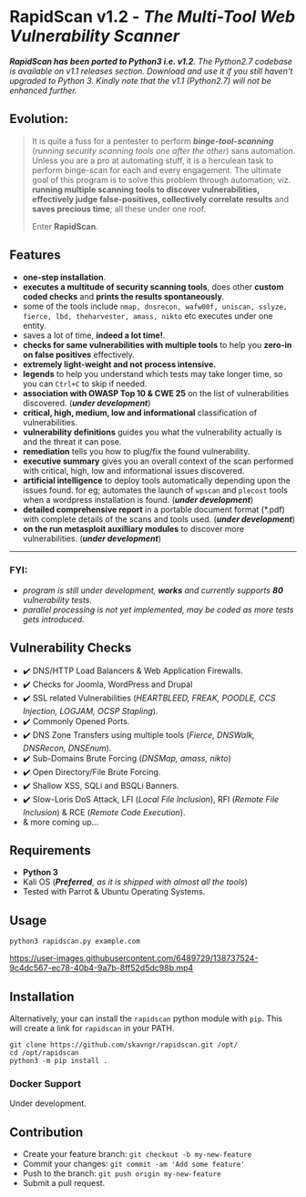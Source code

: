 

# RapidScan v1.2 - _The Multi-Tool Web Vulnerability Scanner_
_**RapidScan has been ported to Python3 i.e. v1.2**. The Python2.7 codebase is available on v1.1 releases section. Download and use it if you still haven't upgraded to Python 3. Kindly note that the v1.1 (Python2.7) will not be enhanced further._

## Evolution:
> It is quite a fuss for a pentester to perform _**binge-tool-scanning**_ (_running security scanning tools one after the other_) sans automation. Unless you are a pro at automating stuff, it is a herculean task to perform binge-scan for each and every engagement. The ultimate goal of this program is to solve this problem through automation; viz. **running multiple scanning tools to discover vulnerabilities, effectively judge false-positives, collectively correlate results** and **saves precious time**; all these under one roof.<p>Enter **RapidScan**.

## Features
- **one-step installation**.
- **executes a multitude of security scanning tools**, does other **custom coded checks** and **prints the results spontaneously**.
- some of the tools include `nmap, dnsrecon, wafw00f, uniscan, sslyze, fierce, lbd, theharvester, amass, nikto` etc executes under one entity.
- saves a lot of time, **indeed a lot time!**.
- **checks for same vulnerabilities with multiple tools** to help you **zero-in on false positives** effectively.
- **extremely light-weight and not process intensive.**
- **legends** to help you understand which tests may take longer time, so you can `Ctrl+C` to skip if needed.
- **association with OWASP Top 10 & CWE 25** on the list of vulnerabilities discovered. (_**under development**_)
- **critical, high, medium, low and informational** classification of vulnerabilities.
- **vulnerability definitions** guides you what the vulnerability actually is and the threat it can pose.
- **remediation** tells you how to plug/fix the found vulnerability.
- **executive summary** gives you an overall context of the scan performed with critical, high, low and informational issues discovered.
- **artificial intelligence** to deploy tools automatically depending upon the issues found. for eg; automates the launch of `wpscan` and `plecost` tools when a wordpress installation is found. (_**under development**_)
- **detailed comprehensive report** in a portable document format (*.pdf) with complete details of the scans and tools used. (_**under development**_)
- **on the run metasploit auxilliary modules** to discover more vulnerabilities. (_**under development**_)

---
### FYI:
- _program is still under development, **works** and currently supports **80** vulnerability tests._
- _parallel processing is not yet implemented, may be coded as more tests gets introduced._

## Vulnerability Checks
- :heavy_check_mark: DNS/HTTP Load Balancers & Web Application Firewalls.
- :heavy_check_mark: Checks for Joomla, WordPress and Drupal
- :heavy_check_mark: SSL related Vulnerabilities (_HEARTBLEED, FREAK, POODLE, CCS Injection, LOGJAM, OCSP Stapling_).
- :heavy_check_mark: Commonly Opened Ports.
- :heavy_check_mark: DNS Zone Transfers using multiple tools (_Fierce, DNSWalk, DNSRecon, DNSEnum_).
- :heavy_check_mark: Sub-Domains Brute Forcing (_DNSMap, amass, nikto_)
- :heavy_check_mark: Open Directory/File Brute Forcing.
- :heavy_check_mark: Shallow XSS, SQLi and BSQLi Banners.
- :heavy_check_mark: Slow-Loris DoS Attack, LFI (_Local File Inclusion_), RFI (_Remote File Inclusion_) & RCE (_Remote Code Execution_).
- & more coming up...

## Requirements
- **Python 3**
- Kali OS (_**Preferred**, as it is shipped with almost all the tools_)
- Tested with Parrot & Ubuntu Operating Systems.

## Usage 
 `python3 rapidscan.py example.com`

https://user-images.githubusercontent.com/6489729/138737524-9c4dc567-ec78-40b4-9a7b-8ff52d5dc98b.mp4


## Installation

Alternatively, your can install the `rapidscan` python module with `pip`. This will create a link for `rapidscan` in your PATH. 

```
git clone https://github.com/skavngr/rapidscan.git /opt/
cd /opt/rapidscan
python3 -m pip install .
```

### Docker Support
Under development.

## Contribution
- Create your feature branch: `git checkout -b my-new-feature`
- Commit your changes: `git commit -am 'Add some feature'`
- Push to the branch: `git push origin my-new-feature`
- Submit a pull request.
